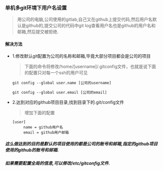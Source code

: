 ### 单机多git环境下用户名设置

> 用公司的电脑,公司使用的gitlab,自己又在github上提交代码,然后用户名默认是github的,提交公司的代码中git log查看用户名也是github的用户名和邮箱,然后提交被拒绝.


#### 解决方法

+ 1.修改默认git配置为公司的名称和邮箱,毕竟大部分项目都会是公司的项目
  > 下面的命令将修改/home/[username]/.gitconfig文件，也就是说下面的配置只对每一个ssh的用户可见
  
  `git config --global user.name [公司的username]`
  
  `git config --global user.email [公司的email]`

+ 2.达到对应的github项目目录,找到目录下的.git/config文件
   > 增加下面的配置
   
   ```   
   [user]
        name = github用户名
        email = github用户邮箱
    ```
    
##### 这么做达到的目的是默认的项目使用的都是公司的账号和邮箱,指定的github项目使用的github的账号和邮箱.

##### 如果需要配置全局的信息,可以修改/etc/gitconfig文件.